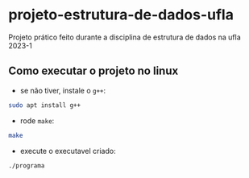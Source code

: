 # projeto-estrutura-de-dados-ufla

Projeto prático feito durante a disciplina de estrutura de dados na ufla 2023-1

## Como executar o projeto no linux

- se não tiver, instale o `g++`:

```bash
sudo apt install g++
```

- rode `make`:

```bash
make
```

- execute o executavel criado:

```bash
./programa
```
